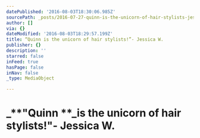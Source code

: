 ```yaml
---
datePublished: '2016-08-03T18:30:06.985Z'
sourcePath: _posts/2016-07-27-quinn-is-the-unicorn-of-hair-stylists-jessica-w.md
author: []
via: {}
dateModified: '2016-08-03T18:29:57.199Z'
title: “Quinn is the unicorn of hair stylists!”- Jessica W.
publisher: {}
description: ''
starred: false
inFeed: true
hasPage: false
inNav: false
_type: MediaObject

---
```

# _**"Quinn **_is the unicorn of hair stylists!"- Jessica W.